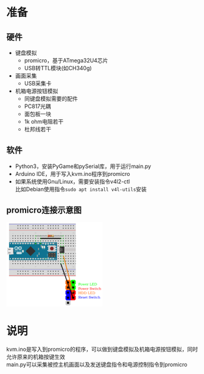 # 准备
## 硬件
- 键盘模拟
  - promicro，基于ATmega32U4芯片
  - USB转TTL模块(如CH340g)
- 画面采集
  - USB采集卡
- 机箱电源按钮模拟
  - 同键盘模拟需要的配件
  - PC817光耦
  - 面包板一块
  - 1k ohm电阻若干
  - 杜邦线若干
## 软件
- Python3，安装PyGame和pySerial库，用于运行main.py
- Arduino IDE，用于写入kvm.ino程序到promicro
- 如果系统使用Gnu/Linux，需要安装指令v4l2-ctl  
比如Debian使用指令`sudo apt install v4l-utils`安装
## promicro连接示意图
<img src="https://github.com/evilwarrior/ip-kvm/blob/main/Sketch.png" width="50%">

# 说明
kvm.ino是写入到promicro的程序，可以做到键盘模拟及机箱电源按钮模拟，同时允许原来的机箱按键生效  
main.py可以采集被控主机画面以及发送键盘指令和电源控制指令到promicro
